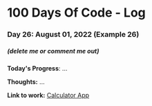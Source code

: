 # 100 Days Of Code - Log

### Day 26: August 01, 2022 (Example 26)
##### (delete me or comment me out)

**Today's Progress**: ...

**Thoughts:** ...

**Link to work:** [Calculator App](https://github.com/username/reponame)
